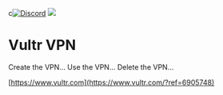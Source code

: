 c[![Discord](https://img.shields.io/discord/899171661457293343?color=7289da&label=discord&logo=discord&logoColor=white&style=flat)](https://discord.gg/wXy6m2X8wY)
[![](https://repository-images.githubusercontent.com/441314848/513fb2f4-39cb-4bbc-8d47-a2cde9ccbd65)](https://www.vultr.com/?ref=6905748)
# Vultr VPN

Create the VPN... Use the VPN... Delete the VPN...

[https://www.vultr.com](https://www.vultr.com/?ref=6905748)
